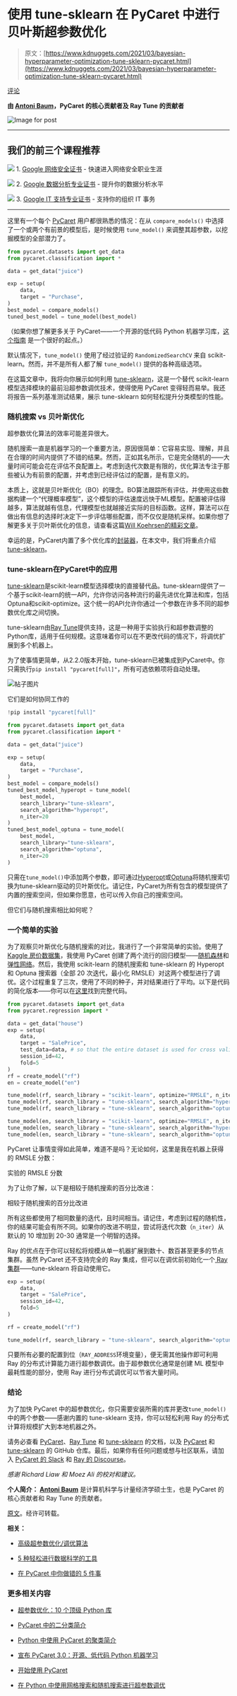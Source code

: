 # 使用 tune-sklearn 在 PyCaret 中进行贝叶斯超参数优化

> 原文：[https://www.kdnuggets.com/2021/03/bayesian-hyperparameter-optimization-tune-sklearn-pycaret.html](https://www.kdnuggets.com/2021/03/bayesian-hyperparameter-optimization-tune-sklearn-pycaret.html)

[评论](#comments)

**由 [Antoni Baum](https://www.linkedin.com/in/yard1/)，PyCaret 的核心贡献者及 Ray Tune 的贡献者**

![Image for post](../Images/6d8d95a8fe51f5d25a1b7858b0b0be43.png)

* * *

## 我们的前三个课程推荐

![](../Images/0244c01ba9267c002ef39d4907e0b8fb.png) 1\. [Google 网络安全证书](https://www.kdnuggets.com/google-cybersecurity) - 快速进入网络安全职业生涯

![](../Images/e225c49c3c91745821c8c0368bf04711.png) 2\. [Google 数据分析专业证书](https://www.kdnuggets.com/google-data-analytics) - 提升你的数据分析水平

![](../Images/0244c01ba9267c002ef39d4907e0b8fb.png) 3\. [Google IT 支持专业证书](https://www.kdnuggets.com/google-itsupport) - 支持你的组织 IT 事务

* * *

这里有一个每个 [PyCaret](https://github.com/pycaret/pycaret) 用户都很熟悉的情况：在从 `compare_models()` 中选择了一个或两个有前景的模型后，是时候使用 `tune_model()` 来调整其超参数，以挖掘模型的全部潜力了。

```py
from pycaret.datasets import get_data
from pycaret.classification import *

data = get_data("juice")

exp = setup(
    data,
    target = "Purchase",
)
best_model = compare_models()
tuned_best_model = tune_model(best_model)
```

（如果你想了解更多关于 PyCaret——一个开源的低代码 Python 机器学习库，[这个指南](https://pycaret.org/guide/) 是一个很好的起点。）

默认情况下，`tune_model()` 使用了经过验证的 `RandomizedSearchCV` 来自 scikit-learn。然而，并不是所有人都了解 `tune_model()` 提供的各种高级选项。

在这篇文章中，我将向你展示如何利用 [tune-sklearn](https://github.com/ray-project/tune-sklearn/)，这是一个替代 scikit-learn 模型选择模块的最前沿超参数调优技术，使得使用 PyCaret 变得轻而易举。我还将报告一系列基准测试结果，展示 tune-sklearn 如何轻松提升分类模型的性能。

### 随机搜索 vs 贝叶斯优化

超参数优化算法的效率可能差异很大。

随机搜索一直是机器学习的一个重要方法，原因很简单：它容易实现、理解，并且在合理的时间内提供了不错的结果。然而，正如其名所示，它是完全随机的——大量时间可能会花在评估不良配置上。考虑到迭代次数是有限的，优化算法专注于那些被认为有前景的配置，并考虑到已经评估过的配置，是有意义的。

本质上，这就是贝叶斯优化（BO）的理念。BO算法跟踪所有评估，并使用这些数据构建一个“代理概率模型”，这个模型的评估速度远快于ML模型。配置被评估得越多，算法就越有信息，代理模型也就越接近实际的目标函数。这样，算法可以在做出有信息的选择时决定下一步评估哪些配置，而不仅仅是随机采样。如果你想了解更多关于贝叶斯优化的信息，请查看这篇[Will Koehrsen的精彩文章](https://towardsdatascience.com/a-conceptual-explanation-of-bayesian-model-based-hyperparameter-optimization-for-machine-learning-b8172278050f)。

幸运的是，PyCaret内置了多个优化库的[封装器](https://pycaret.readthedocs.io/en/latest/api/regression.html#pycaret.regression.tune_model)，在本文中，我们将重点介绍[tune-sklearn](https://github.com/ray-project/tune-sklearn)。

### **tune-sklearn在PyCaret中的应用**

[tune-sklearn](https://docs.ray.io/en/master/tune/api_docs/sklearn.html)是scikit-learn模型选择模块的直接替代品。tune-sklearn提供了一个基于scikit-learn的统一API，允许你访问各种流行的最先进优化算法和库，包括Optuna和scikit-optimize。这个统一的API允许你通过一个参数在许多不同的超参数优化库之间切换。

tune-sklearn由[Ray Tune](https://docs.ray.io/en/latest/tune/index.html)提供支持，这是一种用于实验执行和超参数调整的Python库，适用于任何规模。这意味着你可以在不更改代码的情况下，将调优扩展到多个机器上。

为了使事情更简单，从2.2.0版本开始，tune-sklearn已被集成到PyCaret中。你只需执行`pip install "pycaret[full]"`，所有可选依赖项将自动处理。

![帖子图片](../Images/76a744240ca14371222bc358c86aa1d9.png)

它们是如何协同工作的

```py
!pip install "pycaret[full]"

from pycaret.datasets import get_data
from pycaret.classification import *

data = get_data("juice")

exp = setup(
    data,
    target = "Purchase",
)
best_model = compare_models()
tuned_best_model_hyperopt = tune_model(
    best_model,
    search_library="tune-sklearn",
    search_algorithm="hyperopt",
    n_iter=20
)
tuned_best_model_optuna = tune_model(
    best_model,
    search_library="tune-sklearn",
    search_algorithm="optuna",
    n_iter=20
)
```

只需在`tune_model()`中添加两个参数，即可通过[Hyperopt](http://hyperopt.github.io/hyperopt/)或[Optuna](https://optuna.org/)将随机搜索切换为tune-sklearn驱动的贝叶斯优化。请记住，PyCaret为所有包含的模型提供了内置的搜索空间，但如果你愿意，也可以传入你自己的搜索空间。

但它们与随机搜索相比如何呢？

### **一个简单的实验**

为了观察贝叶斯优化与随机搜索的对比，我进行了一个非常简单的实验。使用了[ Kaggle 房价数据集](https://www.kaggle.com/c/house-prices-advanced-regression-techniques/datasets)，我使用 PyCaret 创建了两个流行的回归模型——[随机森林](https://scikit-learn.org/stable/modules/generated/sklearn.ensemble.RandomForestRegressor.html)和[弹性网络](https://scikit-learn.org/stable/modules/generated/sklearn.linear_model.ElasticNet.html?highlight=elasticnet#sklearn.linear_model.ElasticNet)。然后，我使用 scikit-learn 的随机搜索和 tune-sklearn 的 Hyperopt 和 Optuna 搜索器（全部 20 次迭代，最小化 RMSLE）对这两个模型进行了调优。这个过程重复了三次，使用了不同的种子，并对结果进行了平均。以下是代码的简化版本——你可以在[这里](https://gist.github.com/Yard1/97dd054f0a5b154ffdc08df7899ba893)找到完整代码。

```py
from pycaret.datasets import get_data
from pycaret.regression import *

data = get_data("house")
exp = setup(
    data,
    target = "SalePrice",
    test_data=data, # so that the entire dataset is used for cross validation - do not normally do this!
    session_id=42,
    fold=5
)
rf = create_model("rf")
en = create_model("en")

tune_model(rf, search_library = "scikit-learn", optimize="RMSLE", n_iter=20)
tune_model(rf, search_library = "tune-sklearn", search_algorithm="hyperopt", n_iter=20)
tune_model(rf, search_library = "tune-sklearn", search_algorithm="optuna", optimize="RMSLE", n_iter=20)

tune_model(en, search_library = "scikit-learn", optimize="RMSLE", n_iter=20)
tune_model(en, search_library = "tune-sklearn", search_algorithm="hyperopt", n_iter=20)
tune_model(en, search_library = "tune-sklearn", search_algorithm="optuna", optimize="RMSLE", n_iter=20)
```

PyCaret 让事情变得如此简单，难道不是吗？无论如何，这里是我在机器上获得的 RMSLE 分数：

实验的 RMSLE 分数

为了让你了解，以下是相较于随机搜索的百分比改进：

相较于随机搜索的百分比改进

所有这些都使用了相同数量的迭代，且时间相当。请记住，考虑到过程的随机性，你的结果可能会有所不同。如果你的改进不明显，尝试将迭代次数（`n_iter`）从默认的 10 增加到 20-30 通常是一个明智的选择。

Ray 的优点在于你可以轻松将规模从单一机器扩展到数十、数百甚至更多的节点集群。虽然 PyCaret 还不支持完全的 Ray 集成，但可以在调优前初始化一个[ Ray 集群](https://docs.ray.io/en/master/cluster/index.html)——tune-sklearn 将自动使用它。

```py
exp = setup(
    data,
    target = "SalePrice",
    session_id=42,
    fold=5
)

rf = create_model("rf")

tune_model(rf, search_library = "tune-sklearn", search_algorithm="optuna", optimize="RMSLE", n_iter=20) # Will run on Ray cluster!
```

只要所有必要的配置到位（`RAY_ADDRESS`环境变量），便无需其他操作即可利用 Ray 的分布式计算能力进行超参数调优。由于超参数优化通常是创建 ML 模型中最耗性能的部分，使用 Ray 进行分布式调优可以节省大量时间。

### 结论

为了加快 PyCaret 中的超参数优化，你只需要安装所需的库并更改`tune_model()`中的两个参数——感谢内置的 tune-sklearn 支持，你可以轻松利用 Ray 的分布式计算将规模扩大到本地机器之外。

请务必查看 [PyCaret](https://pycaret.readthedocs.io/)、[Ray Tune](https://docs.ray.io/en/latest/tune/index.html) 和 [tune-sklearn](https://docs.ray.io/en/latest/tune/api_docs/sklearn.html) 的文档，以及 [PyCaret](https://github.com/pycaret/pycaret) 和 [tune-sklearn](https://github.com/ray-project/tune-sklearn) 的 GitHub 仓库。最后，如果你有任何问题或想与社区联系，请加入 [PyCaret 的 Slack](https://pycaret.slack.com/) 和 [Ray 的 Discourse](https://discuss.ray.io/)。

*感谢 Richard Liaw 和 Moez Ali 的校对和建议。*

**个人简介： [Antoni Baum](https://www.linkedin.com/in/yard1/)** 是计算机科学与计量经济学硕士生，也是 PyCaret 的核心贡献者和 Ray Tune 的贡献者。

[原文](https://medium.com/distributed-computing-with-ray/bayesian-hyperparameter-optimization-with-tune-sklearn-in-pycaret-a33b1592662f)。经许可转载。

**相关：**

+   [高级超参数优化/调优算法](/2020/11/algorithms-for-advanced-hyper-parameter-optimization-tuning.html)

+   [5 种轻松进行数据科学的工具](/2021/01/5-tools-effortless-data-science.html)

+   [在 PyCaret 中你做错的 5 件事](/2020/11/5-things-doing-wrong-pycaret.html)

### 更多相关内容

+   [超参数优化：10 个顶级 Python 库](https://www.kdnuggets.com/2023/01/hyperparameter-optimization-10-top-python-libraries.html)

+   [PyCaret 中的二分类简介](https://www.kdnuggets.com/2021/12/introduction-binary-classification-pycaret.html)

+   [Python 中使用 PyCaret 的聚类简介](https://www.kdnuggets.com/2021/12/introduction-clustering-python-pycaret.html)

+   [宣布 PyCaret 3.0：开源、低代码 Python 机器学习](https://www.kdnuggets.com/2023/03/announcing-pycaret-30-opensource-lowcode-machine-learning-python.html)

+   [开始使用 PyCaret](https://www.kdnuggets.com/2022/11/getting-started-pycaret.html)

+   [在 Python 中使用网格搜索和随机搜索进行超参数调优](https://www.kdnuggets.com/2022/10/hyperparameter-tuning-grid-search-random-search-python.html)
